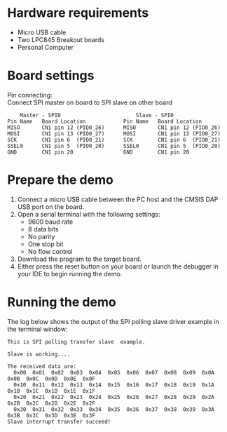 Hardware requirements
=====================
- Micro USB cable
- Two LPC845 Breakout boards
- Personal Computer

Board settings
==============
Pin connecting:  
Connect SPI master on board to SPI slave on other board
~~~~~~~~~~~~~~~~~~~~~~~~~~~~~~~~~~~~~~~~~~~~~~~~~~~~~~~~~~~~~~~~~~~~
    Master - SPI0                        Slave - SPI0
Pin Name   Board Location            Pin Name   Board Location
MISO       CN1 pin 12 (PIO0_26)      MISO       CN1 pin 12 (PIO0_26)
MOSI       CN1 pin 13 (PIO0_27)      MOSI       CN1 pin 13 (PIO0_27)
SCK        CN1 pin 6  (PIO0_21)      SCK        CN1 pin 6  (PIO0_21)
SSEL0      CN1 pin 5  (PIO0_20)      SSEL0      CN1 pin 5  (PIO0_20)
GND        CN1 pin 20                GND        CN1 pin 20
~~~~~~~~~~~~~~~~~~~~~~~~~~~~~~~~~~~~~~~~~~~~~~~~~~~~~~~~~~~~~~~~~~~~

Prepare the demo
================
1.  Connect a micro USB cable between the PC host and the CMSIS DAP USB port on the board.
2.  Open a serial terminal with the following settings:
    - 9600 baud rate
    - 8 data bits
    - No parity
    - One stop bit
    - No flow control
3.  Download the program to the target board.
4.  Either press the reset button on your board or launch the debugger in your IDE to begin running the demo.

Running the demo
================
The log below shows the output of the SPI polling slave driver example in the terminal window:
~~~~~~~~~~~~~~~~~~~~~~~~~~~~~~~~~~~
This is SPI polling transfer slave  example.

Slave is working....

The received data are:
  0x00  0x01  0x02  0x03  0x04  0x05  0x06  0x07  0x08  0x09  0x0A  0x0B  0x0C  0x0D  0x0E  0x0F
  0x10  0x11  0x12  0x13  0x14  0x15  0x16  0x17  0x18  0x19  0x1A  0x1B  0x1C  0x1D  0x1E  0x1F
  0x20  0x21  0x22  0x23  0x24  0x25  0x26  0x27  0x28  0x29  0x2A  0x2B  0x2C  0x2D  0x2E  0x2F
  0x30  0x31  0x32  0x33  0x34  0x35  0x36  0x37  0x38  0x39  0x3A  0x3B  0x3C  0x3D  0x3E  0x3F
Slave interrupt transfer succeed!

~~~~~~~~~~~~~~~~~~~~~~~~~~~~~~~~~~~
